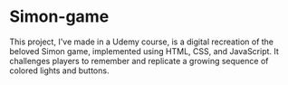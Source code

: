 # Simon-game

This project, I've made in a Udemy course, is a digital recreation of the beloved Simon game, implemented using HTML, CSS, and JavaScript. It challenges players to remember and replicate a growing sequence of colored lights and buttons.

